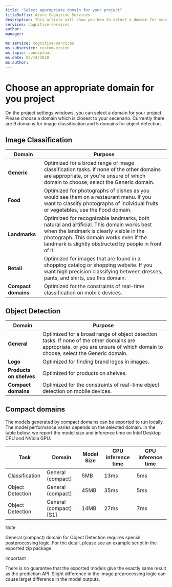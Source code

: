 ```yaml
---
title: "Select appropriate domain for your project"
titleSuffix: Azure Cognitive Services
description: This article will show you how to select a domain for your project in the Custom Vision Service.
services: cognitive-services
author: 
manager: 

ms.service: cognitive-services
ms.subservice: custom-vision
ms.topic: conceptual
ms.date: 02/14/2020
ms.author: 
---
```


# Choose an appropriate domain for you project
On the project settings windows, you can select a domain for your project. Please choose a domain which is closest to your secenario. Currently there are 9 domains for image classification and 5 domains for object detection.

## Image Classification
|Domain|Purpose|
|---|---|
|__Generic__| Optimized for a broad range of image classification tasks. If none of the other domains are appropriate, or you're unsure of which domain to choose, select the Generic domain. |
|__Food__|Optimized for photographs of dishes as you would see them on a restaurant menu. If you want to classify photographs of individual fruits or vegetables, use the Food domain.|
|__Landmarks__|Optimized for recognizable landmarks, both natural and artificial. This domain works best when the landmark is clearly visible in the photograph. This domain works even if the landmark is slightly obstructed by people in front of it.|
|__Retail__|Optimized for images that are found in a shopping catalog or shopping website. If you want high precision classifying between dresses, pants, and shirts, use this domain.|
|__Compact domains__| Optimized for the constraints of real-time classification on mobile devices.|

## Object Detection

|Domain|Purpose|
|---|---|
|__General__| Optimized for a broad range of object detection tasks. If none of the other domains are appropriate, or you are unsure of which domain to choose, select the Generic domain. |
|__Logo__|Optimized for finding brand logos in images.|
|__Products on shelves__|Optimized for products on shelves.|
|__Compact domains__| Optimized for the constraints of real-time object detection on mobile devices.|

## Compact domains
The models generated by compact domains can be exported to run locally. The model performance varies depends on the selected domain. In the table below, we report the model size and inference time on Intel Desktop CPU and NVidia GPU.

|Task|Domain|Model Size|CPU inference time|GPU inference time|
|---|---|---|---|---|
|Classification|General (compact)|5MB|13ms|5ms|
|Object Detection|General (compact)|45MB|35ms|5ms|
|Object Detection|General (compact) [S1]|14MB|27ms|7ms|

>[!NOTE]
>General (compact) domain for Object Detection requires special postprocessing logic. For the detail, please see an example script in the exported zip package.

>[!IMPORTANT]
>There is no guarantee that the exported models give the exactly same result as the prediction API. Slight difference in the image preprocessing logic can cause larget difference in the model outputs.
